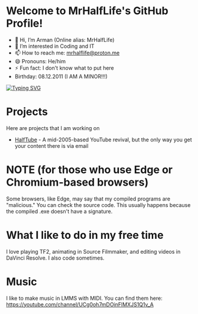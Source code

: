 # Welcome to MrHalfLife's GitHub Profile!

* 👋 Hi, I’m Arman (Online alias: MrHalfLife)
* 👀 I’m interested in Coding and IT
* 📫 How to reach me: mrhalflife@proton.me
* 😄 Pronouns: He/him
* ⚡ Fun fact: I don't know what to put here
*  Birthday: 08.12.2011 (I AM A MINOR!!!)

[![Typing SVG](https://readme-typing-svg.demolab.com?font=Fira+Code&pause=1000&width=435&lines=Welcome+to+MrHalfLife280's+profile;Thanks+for+viewing+my+profile;have+a+nice+day)](https://git.io/typing-svg)

# Projects
Here are projects that I am working on
* [HalfTube](https://halftube.nloadvideo.com/) - A mid-2005-based YouTube revival, but the only way you get your content there is via email

# NOTE (for those who use Edge or Chromium-based browsers)

Some browsers, like Edge, may say that my compiled programs are "malicious." You can check the source code. This usually happens because the compiled .exe doesn't have a signature.

# What I like to do in my free time

I love playing TF2, animating in Source Filmmaker, and editing videos in DaVinci Resolve. I also code sometimes.

# Music

I like to make music in LMMS with MIDI. You can find them here: https://youtube.com/channel/UCg0oh7mDOinFlMXJS1Q1v_A


<!---
MrHalfLife280/MrHalfLife280 is a ✨ special ✨ repository because its `README.md` (this file) appears on your GitHub profile.
You can click the Preview link to take a look at your changes.
--->

